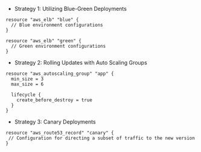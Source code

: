 - Strategy 1: Utilizing Blue-Green Deployments
```hcl
resource "aws_elb" "blue" {
  // Blue environment configurations
}

resource "aws_elb" "green" {
  // Green environment configurations
}
```

- Strategy 2: Rolling Updates with Auto Scaling Groups
```hcl
resource "aws_autoscaling_group" "app" {
  min_size = 3
  max_size = 6

  lifecycle {
    create_before_destroy = true
  }
}
```
- Strategy 3: Canary Deployments
 ```hcl
resource "aws_route53_record" "canary" {
  // Configuration for directing a subset of traffic to the new version
}
```  
